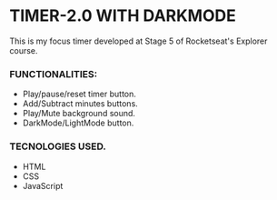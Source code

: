 # TIMER-2.0 WITH DARKMODE

This is my focus timer developed at Stage 5 of Rocketseat's Explorer course.

### FUNCTIONALITIES:
- Play/pause/reset timer button.
- Add/Subtract minutes buttons.
- Play/Mute background sound.
- DarkMode/LightMode button.

### TECNOLOGIES USED.
- HTML
- CSS
- JavaScript
